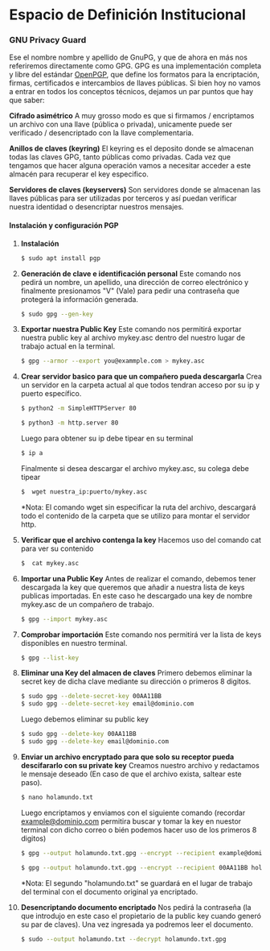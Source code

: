 # Espacio de Definición Institucional

### GNU Privacy Guard

Ese el nombre nombre y apellido de GnuPG, y que de ahora en más nos referiremos directamente como GPG. GPG es una implementación completa y libre del estándar [OpenPGP](https://www.openpgp.org/about/ "Open PGP"), que define los formatos para la encriptación, firmas, certificados e intercambios de llaves públicas. Si bien hoy no vamos a entrar en todos los conceptos técnicos, dejamos un par puntos que hay que saber:

**Cifrado asimétrico**
A muy grosso modo es que si firmamos / encriptamos un archivo con una llave (pública o privada), unicamente puede ser verificado / desencriptado con la llave complementaria.

**Anillos de claves (keyring)**
El keyring es el deposito donde se almacenan todas las claves GPG, tanto públicas como privadas. Cada vez que tengamos que hacer alguna operación vamos a necesitar acceder a este almacén para recuperar el key especifico.

**Servidores de claves (keyservers)**
Son servidores donde se almacenan las llaves públicas para ser utilizadas por terceros y así puedan verificar nuestra identidad o desencriptar nuestros mensajes.

#### Instalación y configuración PGP
1. **Instalación**
    ```sh
    $ sudo apt install pgp
    ```
    
2. **Generación de clave e identificación personal**
    Este comando nos pedirá un nombre, un apellido, una dirección de correo electrónico y finalmente presionamos "V" (Vale) para pedir una contraseña que protegerá la información generada.
    ```sh
    $ sudo gpg --gen-key
    ```
    
3. **Exportar nuestra Public Key**
    Este comando nos permitirá exportar nuestra public key al archivo mykey.asc dentro del nuestro lugar de trabajo actual en la terminal.
    ```sh
    $ gpg --armor --export you@exammple.com > mykey.asc
    ```
    
4. **Crear servidor basico para que un compañero pueda descargarla**
    Crea un servidor en la carpeta actual al que todos tendran acceso por su ip y puerto específico.
    ```sh
    $ python2 -m SimpleHTTPServer 80
    ```
    ```sh
    $ python3 -m http.server 80
    ```
    Luego para obtener su ip debe tipear en su terminal 
    ```sh
    $ ip a
    ```
    Finalmente si desea descargar el archivo mykey.asc, su colega debe tipear
    ```sh
    $  wget nuestra_ip:puerto/mykey.asc
    ```
    *Nota: El comando wget sin especificar la ruta del archivo, descargará todo el contenido de la carpeta que se utilizo para montar el servidor http.

7. **Verificar que el archivo contenga la key**
    Hacemos uso del comando cat para ver su contenido
    ```sh
    $  cat mykey.asc
    ```
    
6. **Importar una Public Key**
    Antes de realizar el comando, debemos tener descargada la key que queremos que añadir a nuestra lista de keys publicas importadas. En este caso he descargado una key de nombre mykey.asc de un compañero de trabajo.
    ```sh
    $ gpg --import mykey.asc
    ```
    
7. **Comprobar importación**
    Este comando nos permitirá ver la lista de keys disponibles en nuestro terminal.
    ```sh
    $ gpg --list-key
    ```
    
8. **Eliminar una Key del almacen de claves**
    Primero debemos eliminar la secret key de dicha clave mediante su dirección o primeros 8 digitos.
    ```sh
    $ sudo gpg --delete-secret-key 00AA11BB
    $ sudo gpg --delete-secret-key email@dominio.com
    ```
     Luego debemos eliminar su public key
    ```sh
    $ sudo gpg --delete-key 00AA11BB
    $ sudo gpg --delete-key email@dominio.com
    ```
    
9. **Enviar un archivo encryptado para que solo su receptor pueda descifararlo con su private key**
    Creamos nuestro archivo y redactamos le mensaje deseado (En caso de que el archivo exista, saltear este paso).
    ```sh
    $ nano holamundo.txt
    ```
    Luego encriptamos y enviamos con el siguiente comando (recordar example@dominio.com permitira buscar y tomar la key en nuestor terminal con dicho correo o bién podemos hacer uso de los primeros 8 digitos)
    ```sh 
    $ gpg --output holamundo.txt.gpg --encrypt --recipient example@dominio.com holamundo_encryptado.txt
    ```
    ```sh 
    $ gpg --output holamundo.txt.gpg --encrypt --recipient 00AA11BB holamundo_encryptado.txt
    ```
    *Nota: El segundo "holamundo.txt" se guardará en el lugar de trabajo del terminal con el documento original ya encriptado.

10. **Desencriptando documento encriptado**
    Nos pedirá la contraseña (la que introdujo en este caso el propietario de la public key cuando generó su par de claves). Una vez ingresada ya podremos leer el documento.
    ```sh 
    $ sudo --output holamundo.txt --decrypt holamundo.txt.gpg 
    ```
